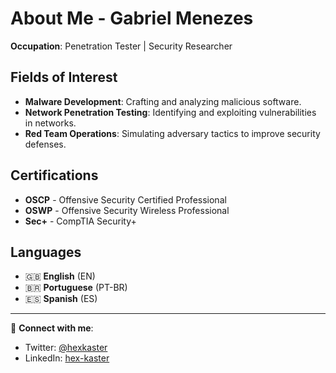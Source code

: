 # About Me - Gabriel Menezes

**Occupation**: Penetration Tester | Security Researcher  

## Fields of Interest  
- **Malware Development**: Crafting and analyzing malicious software.  
- **Network Penetration Testing**: Identifying and exploiting vulnerabilities in networks.  
- **Red Team Operations**: Simulating adversary tactics to improve security defenses.  

## Certifications  
- **OSCP** - Offensive Security Certified Professional  
- **OSWP** - Offensive Security Wireless Professional  
- **Sec+** - CompTIA Security+  

## Languages  
- 🇬🇧 **English** (EN)  
- 🇧🇷 **Portuguese** (PT-BR)
- 🇪🇸 **Spanish** (ES)

---

🔗 **Connect with me**:  
- Twitter: [@hexkaster](https://twitter.com/hexkaster)  
- LinkedIn: [hex-kaster](https://www.linkedin.com/in/hex-kaster)  
